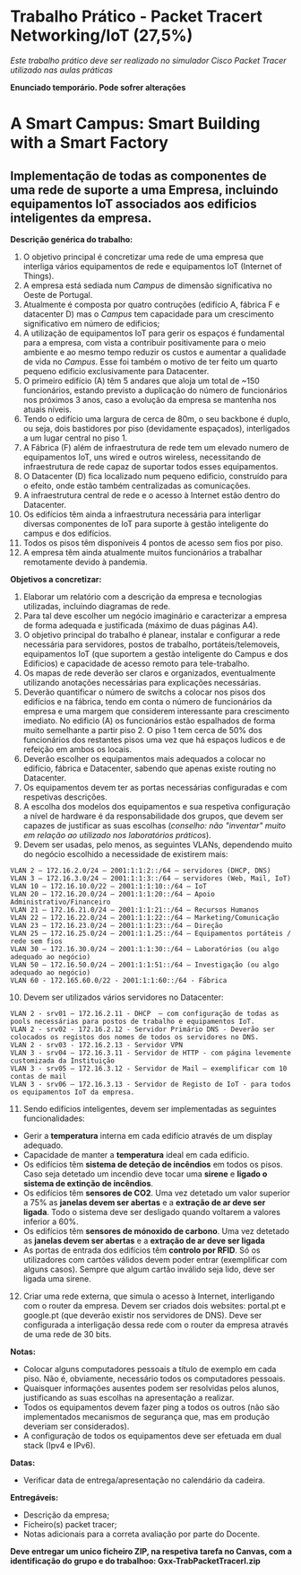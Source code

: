 # Trabalho Prático - Packet Tracert Networking/IoT (27,5%)

*Este trabalho prático deve ser realizado no simulador Cisco Packet Tracer utilizado nas aulas práticas*

**Enunciado temporário. Pode sofrer alterações**

# A Smart Campus: Smart Building with a Smart Factory

## Implementação de todas as componentes de uma rede de suporte a uma Empresa, incluindo equipamentos IoT associados aos edificios inteligentes da empresa.

**Descrição genérica do trabalho:**
1.	O objetivo principal é concretizar uma rede de uma empresa que interliga vários equipamentos de rede e equipamentos IoT (Internet of Things).
2.	A empresa está sediada num *Campus* de dimensão significativa no Oeste de Portugal.
3. Atualmente é composta por quatro contruções (edifício A, fábrica F e datacenter D) mas o *Campus* tem capacidade para um crescimento significativo em número de edificios;
4.  A utilização de equipamentos IoT para gerir os espaços é fundamental para a empresa, com vista a contribuir positivamente para o meio ambiente e ao mesmo tempo reduzir os custos e aumentar a qualidade de vida no *Campus*. Esse foi também o motivo de ter feito um quarto pequeno edificio exclusivamente para Datacenter.
5.	O primeiro edifício (A) têm 5 andares que aloja um total de ~150 funcionários, estando previsto a duplicação do número de funcionários nos próximos 3 anos, caso a evolução da empresa se mantenha nos atuais níveis. 
6.	Tendo o edifício uma largura de cerca de 80m, o seu backbone é duplo, ou seja, dois bastidores por piso (devidamente espaçados), interligados a um lugar central no piso 1. 
7.	A Fábrica (F) além de infraestrutura de rede tem um elevado numero de equipamentos IoT, uns wired e outros wireless, necessitando de infraestrutura de rede capaz de suportar todos esses equipamentos.
8.	O Datacenter (D) fica localizado num pequeno edificio, construído para o efeito, onde estão também centralizadas as comunicações.
9.	A infraestrutura central de rede e o acesso à Internet estão dentro do Datacenter.
10.	Os edifícios têm ainda a infraestrutura necessária para interligar diversas componentes de IoT para suporte à gestão inteligente do campus e dos edifícios.
11. Todos os pisos têm disponíveis 4 pontos de acesso sem fios por piso.
12. A empresa têm ainda atualmente muitos funcionários a trabalhar remotamente devido à pandemia.

**Objetivos a concretizar:**
1.	Elaborar um relatório com a descrição da empresa e tecnologias utilizadas, incluindo diagramas de rede.
2.	Para tal deve escolher um negócio imaginário e caracterizar a empresa de forma adequada e justificada (máximo de duas páginas A4).
3.	O objetivo principal do trabalho é planear, instalar e configurar a rede necessária para servidores, postos de trabalho, portáteis/telemoveis, equipamentos IoT (que suportem a gestão inteligente do Campus e dos Edificios) e capacidade de acesso remoto para tele-trabalho.
4.	Os mapas de rede deverão ser claros e organizados, eventualmente utilizando anotações necessárias para explicações necessárias.
5.	Deverão quantificar o número de switchs a colocar nos pisos dos edifícios e na fábrica, tendo em conta o número de funcionários da empresa e uma margem que considerem interessante para crescimento imediato. No edificio (A) os funcionários estão espalhados de forma muito semelhante a partir piso 2. O piso 1  tem cerca de 50% dos funcionários dos restantes pisos uma vez que há espaços ludicos e de refeição em ambos os locais.
6.	Deverão escolher os equipamentos mais adequados a colocar no edifício, fábrica e Datacenter, sabendo que apenas existe routing no Datacenter.
7.	Os equipamentos devem ter as portas necessárias configuradas e com respetivas descrições.
8.	A escolha dos modelos dos equipamentos e sua respetiva configuração a nível de hardware é da responsabilidade dos grupos, que devem ser capazes de justificar as suas escolhas (*conselho: não "inventar" muito em relação ao utilizado nos laboratórios práticos*).
9.	Devem ser usadas, pelo menos, as seguintes VLANs, dependendo muito do negócio escolhido a necessidade de existirem mais:
```
VLAN 2 – 172.16.2.0/24 – 2001:1:1:2::/64 – servidores (DHCP, DNS)
VLAN 3 – 172.16.3.0/24 – 2001:1:1:3::/64 – servidores (Web, Mail, IoT)
VLAN 10 – 172.16.10.0/22 – 2001:1:1:10::/64 – IoT
VLAN 20 – 172.16.20.0/24 – 2001:1:1:20::/64 – Apoio Administrativo/Financeiro
VLAN 21 – 172.16.21.0/24 – 2001:1:1:21::/64 – Recursos Humanos
VLAN 22 – 172.16.22.0/24 – 2001:1:1:22::/64 – Marketing/Comunicação
VLAN 23 – 172.16.23.0/24 – 2001:1:1:23::/64 – Direção
VLAN 25 – 172.16.25.0/24 – 2001:1:1.25::/64 – Equipamentos portáteis / rede sem fios
VLAN 30 – 172.16.30.0/24 – 2001:1:1:30::/64 – Laboratórios (ou algo adequado ao negócio)
VLAN 50 – 172.16.50.0/24 – 2001:1:1:51::/64 – Investigação (ou algo adequado ao negócio)
VLAN 60 - 172.165.60.0/22 - 2001:1:1:60::/64 - Fábrica
```
10.	Devem ser utilizados vários servidores no Datacenter:
```
VLAN 2 - srv01 – 172.16.2.11 - DHCP  – com configuração de todas as pools necessárias para postos de trabalho e equipamentos IoT.   
VLAN 2 - srv02 - 172.16.2.12 - Servidor Primário DNS - Deverão ser colocados os registos dos nomes de todos os servidores no DNS.
VLAN 2 - srv03 - 172.16.2.13 - Servidor VPN
VLAN 3 - srv04 – 172.16.3.11 - Servidor de HTTP - com página levemente customizada da Instituição
VLAN 3 - srv05 – 172.16.3.12 - Servidor de Mail – exemplificar com 10 contas de mail
VLAN 3 - srv06 – 172.16.3.13 - Servidor de Registo de IoT - para todos os equipamentos IoT da empresa.
```
11.	Sendo edifícios inteligentes, devem ser implementadas as seguintes funcionalidades:
-	Gerir a **temperatura** interna em cada edifício através de um display adequado.
-	Capacidade de manter a **temperatura** ideal em cada edificio.
-	Os edifícios têm **sistema de deteção de incêndios** em todos os pisos. Caso seja detetado um incendio deve tocar uma **sirene** e **ligado o sistema de extinção de incêndios**.
-	Os edifícios têm **sensores de CO2**. Uma vez detetado um valor superior a 75% as **janelas devem ser abertas** e a **extração de ar deve ser ligada**. Todo o sistema deve ser desligado quando voltarem a valores inferior a 60%.
-	Os edifícios têm **sensores de mónoxido de carbono**. Uma vez detetado as **janelas devem ser abertas** e a **extração de ar deve ser ligada**
-	As portas de entrada dos edifícios têm **controlo por RFID**. Só os utilizadores com cartões válidos devem poder entrar (exemplificar com alguns casos). Sempre que algum cartão inválido seja lido, deve ser ligada uma sirene.
12.	Criar uma rede externa, que simula o acesso à Internet, interligando com o router da empresa. Devem ser criados dois websites: portal.pt e google.pt (que deverão existir nos servidores de DNS). Deve ser configurada a interligação dessa rede com o router da empresa através de uma rede de 30 bits.

**Notas:**
- Colocar alguns computadores pessoais a título de exemplo em cada piso. Não é, obviamente, necessário todos os computadores pessoais.
- Quaisquer informações ausentes podem ser resolvidas pelos alunos, justificando as suas escolhas na apresentação a realizar.
- Todos os equipamentos devem fazer ping a todos os outros (não são implementados mecanismos de segurança que, mas em produção deveriam ser considerados).
- A configuração de todos os equipamentos deve ser efetuada em dual stack (Ipv4 e IPv6).

**Datas:**
- Verificar data de entrega/apresentação no calendário da cadeira.

**Entregáveis:**
- Descrição da empresa;
- Ficheiro(s) packet tracer;
- Notas adicionais para a correta avaliação por parte do Docente.

**Deve entregar um unico ficheiro ZIP, na respetiva tarefa no Canvas, com a identificação do grupo e do trabalhoo: Gxx-TrabPacketTracerI.zip**
